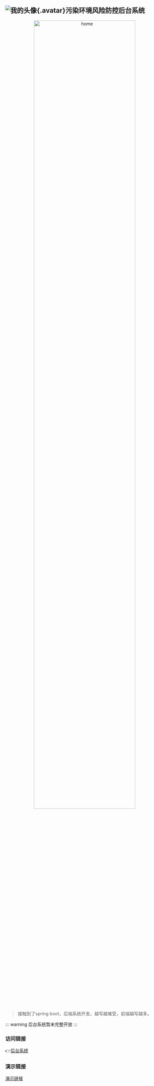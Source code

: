 ## ![我的头像](/image/logo.png){.avatar}污染环境风险防控后台系统

<p align="center">
  <img src="/image/bk.png" alt="home" width="80%" />
</p>

>接触到了spring boot，后端系统开发，越写越难受，前端越写越多。

::: warning
后台系统暂未完整开放
:::

### 访问链接
👉[后台系统](http://www.dxkjs.com:8080/gufei/background/#/login)

### 演示链接
[演示链接](https://mp.weixin.qq.com/s/vla_yH8hQUgeOr1SacFsYA)